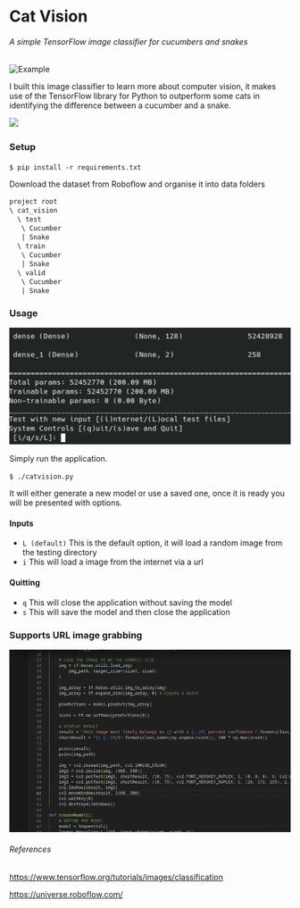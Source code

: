 # Cat Vision
###### A simple TensorFlow image classifier for cucumbers and snakes
![Example](https://github.com/henry9836/cat-vision/blob/master/imgs/inputs.gif?raw=true)

I built this image classifier to learn more about computer vision, it makes use of the TensorFlow library for Python to outperform some cats in identifying the difference between a cucumber and a snake.

<a href="https://universe.roboflow.com/nitroglycerin-films/cat-vision-0.5">
    <img src="https://app.roboflow.com/images/download-dataset-badge.svg"></img>
</a>

### Setup
`$ pip install -r requirements.txt`

Download the dataset from Roboflow and organise it into data folders
```
project root
\ cat_vision
  \ test
   \ Cucumber
   | Snake
  \ train
   \ Cucumber
   | Snake
  \ valid
   \ Cucumber
   | Snake
```

### Usage
![Usage Image](https://raw.githubusercontent.com/henry9836/cat-vision/master/imgs/usage.png)

Simply run the application.

`$ ./catvision.py`

It will either generate a new model or use a saved one, once it is ready you will be presented with options.
#### Inputs
- `L (default)` This is the default option, it will load a random image from the testing directory
- `i` This will load a image from the internet via a url
#### Quitting
- `q` This will close the application without saving the model
- `s` This will save the model and then close the application

### Supports URL image grabbing 
![Somethingfun](https://github.com/henry9836/cat-vision/blob/master/imgs/internet_images.gif?raw=true)

###### References
https://www.tensorflow.org/tutorials/images/classification

https://universe.roboflow.com/
